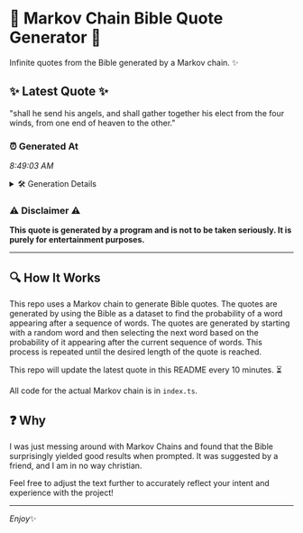 # 📖 Markov Chain Bible Quote Generator 📖

Infinite quotes from the Bible generated by a Markov chain. ✨

## ✨ Latest Quote ✨
"shall he send his angels, and shall gather together his elect from the four winds, from one end of heaven to the other."

### ⏰ Generated At
*8:49:03 AM*

<details>
    <summary>🛠️ Generation Details</summary>
    <p>
        <strong>🌱 Seed:</strong> shall<br>
        <strong>🔄 Iterations:</strong> 22<br>
        <strong>📜 Context History:</strong><br>[ shall ]: he<br>[ shall, he ]: send<br>[ shall, he, send ]: his<br>[ shall, he, send, his ]: angels,<br>[ shall, he, send, his, angels, ]: and<br>[ shall, he, send, his, angels,, and ]: shall<br>[ he, send, his, angels,, and, shall ]: gather<br>[ send, his, angels,, and, shall, gather ]: together<br>[ his, angels,, and, shall, gather, together ]: his<br>[ angels,, and, shall, gather, together, his ]: elect<br>[ and, shall, gather, together, his, elect ]: from<br>[ shall, gather, together, his, elect, from ]: the<br>[ gather, together, his, elect, from, the ]: four<br>[ together, his, elect, from, the, four ]: winds,<br>[ his, elect, from, the, four, winds, ]: from<br>[ elect, from, the, four, winds,, from ]: one<br>[ from, the, four, winds,, from, one ]: end<br>[ the, four, winds,, from, one, end ]: of<br>[ four, winds,, from, one, end, of ]: heaven<br>[ winds,, from, one, end, of, heaven ]: to<br>[ from, one, end, of, heaven, to ]: the<br>[ one, end, of, heaven, to, the ]: other.<br>
    </p>
</details>

### ⚠️ Disclaimer ⚠️
**This quote is generated by a program and is not to be taken seriously. It is purely for entertainment purposes.**

---

## 🔍 How It Works

This repo uses a Markov chain to generate Bible quotes. The quotes are generated by using the Bible as a dataset to find the probability of a word appearing after a sequence of words. The quotes are generated by starting with a random word and then selecting the next word based on the probability of it appearing after the current sequence of words. This process is repeated until the desired length of the quote is reached.

This repo will update the latest quote in this README every 10 minutes. ⏳

All code for the actual Markov chain is in `index.ts`.

## ❓ Why

I was just messing around with Markov Chains and found that the Bible surprisingly yielded good results when prompted. 
It was suggested by a friend, and I am in no way christian.

Feel free to adjust the text further to accurately reflect your intent and experience with the project!

---

*Enjoy*✨
